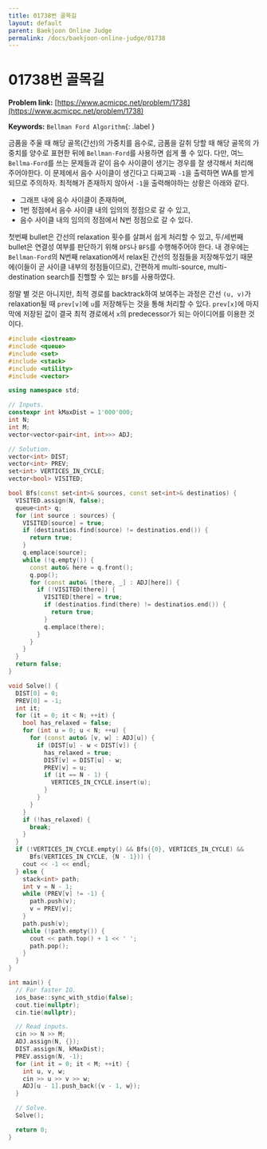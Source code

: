 ```yaml
---
title: 01738번 골목길
layout: default
parent: Baekjoon Online Judge
permalink: /docs/baekjoon-online-judge/01738
---
```


# 01738번 골목길

**Problem link:** [https://www.acmicpc.net/problem/1738](https://www.acmicpc.net/problem/1738)

**Keywords:** `Bellman Ford Algorithm`{: .label }

금품을 주울 때 해당 골목(간선)의 가중치를 음수로, 금품을 갈취 당할 때 해당 골목의 가중치를 양수로 표현한 뒤에 `Bellman-Ford`를 사용하면 쉽게 풀 수 있다. 
다만, 여느 `Bellma-Ford`를 쓰는 문제들과 같이 음수 사이클이 생기는 경우를 잘 생각해서 처리해주어야한다.
이 문제에서 음수 사이클이 생긴다고 다짜고짜 `-1`을 출력하면 WA를 받게되므로 주의하자.
최적해가 존재하지 않아서 `-1`을 출력해야하는 상황은 아래와 같다.

- 그래프 내에 음수 사이클이 존재하며,
- 1번 정점에서 음수 사이클 내의 임의의 정점으로 갈 수 있고,
- 음수 사이클 내의 임의의 정점에서 N번 정점으로 갈 수 있다.

첫번째 bullet은 간선의 relaxation 횟수를 살펴서 쉽게 처리할 수 있고, 두/세번째 bullet은 연결성 여부를 판단하기 위해 `DFS`나 `BFS`를 수행해주어야 한다.
내 경우에는 `Bellman-Ford`의 N번째 relaxation에서 relax된 간선의 정점들을 저장해두었기 때문에(이들이 곧 사이클 내부의 정점들이므로), 간편하게 multi-source, multi-destination search를 진핼할 수 있는 `BFS`를 사용하였다.

정말 별 것은 아니지만, 최적 경로를 backtrack하여 보여주는 과정은 간선 `(u, v)`가 relaxation될 때 `prev[v]`에 `u`를 저장해두는 것을 통해 처리할 수 있다. `prev[x]`에 마지막에 저장된 값이 결국 최적 경로에서 `x`의 predecessor가 되는 아이디어를 이용한 것이다.

```cpp
#include <iostream>
#include <queue>
#include <set>
#include <stack>
#include <utility>
#include <vector>

using namespace std;

// Inputs.
constexpr int kMaxDist = 1'000'000;
int N;
int M;
vector<vector<pair<int, int>>> ADJ;

// Solution.
vector<int> DIST;
vector<int> PREV;
set<int> VERTICES_IN_CYCLE;
vector<bool> VISITED;

bool Bfs(const set<int>& sources, const set<int>& destinatios) {
  VISITED.assign(N, false);
  queue<int> q;
  for (int source : sources) {
    VISITED[source] = true;
    if (destinatios.find(source) != destinatios.end()) {
      return true;
    }
    q.emplace(source);
    while (!q.empty()) {
      const auto& here = q.front();
      q.pop();
      for (const auto& [there, _] : ADJ[here]) {
        if (!VISITED[there]) {
          VISITED[there] = true;
          if (destinatios.find(there) != destinatios.end()) {
            return true;
          }
          q.emplace(there);
        }
      }
    }
  }
  return false;
}

void Solve() {
  DIST[0] = 0;
  PREV[0] = -1;
  int it;
  for (it = 0; it < N; ++it) {
    bool has_relaxed = false;
    for (int u = 0; u < N; ++u) {
      for (const auto& [v, w] : ADJ[u]) {
        if (DIST[u] - w < DIST[v]) {
          has_relaxed = true;
          DIST[v] = DIST[u] - w;
          PREV[v] = u;
          if (it == N - 1) {
            VERTICES_IN_CYCLE.insert(u);
          }
        }
      }
    }
    if (!has_relaxed) {
      break;
    }
  }
  if (!VERTICES_IN_CYCLE.empty() && Bfs({0}, VERTICES_IN_CYCLE) &&
      Bfs(VERTICES_IN_CYCLE, {N - 1})) {
    cout << -1 << endl;
  } else {
    stack<int> path;
    int v = N - 1;
    while (PREV[v] != -1) {
      path.push(v);
      v = PREV[v];
    }
    path.push(v);
    while (!path.empty()) {
      cout << path.top() + 1 << ' ';
      path.pop();
    }
  }
}

int main() {
  // For faster IO.
  ios_base::sync_with_stdio(false);
  cout.tie(nullptr);
  cin.tie(nullptr);

  // Read inputs.
  cin >> N >> M;
  ADJ.assign(N, {});
  DIST.assign(N, kMaxDist);
  PREV.assign(N, -1);
  for (int it = 0; it < M; ++it) {
    int u, v, w;
    cin >> u >> v >> w;
    ADJ[u - 1].push_back({v - 1, w});
  }

  // Solve.
  Solve();

  return 0;
}
```

<script src="https://utteranc.es/client.js"
        repo="i-am-wonseoklee/i-am-wonseoklee.github.io"
        issue-term="pathname"
        theme="github-dark-orange"
        crossorigin="anonymous"
        async>
</script>